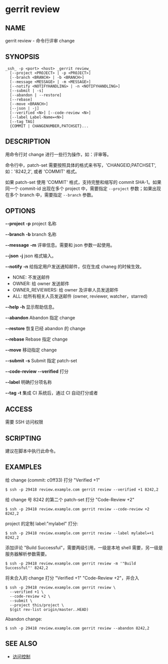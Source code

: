 # gerrit review

## NAME
gerrit review - 命令行评审 change

## SYNOPSIS
```
_ssh_ -p <port> <host> _gerrit review_
  [--project <PROJECT> | -p <PROJECT>]
  [--branch <BRANCH> | -b <BRANCH>]
  [--message <MESSAGE> | -m <MESSAGE>]
  [--notify <NOTIFYHANDLING> | -n <NOTIFYHANDLING>]
  [--submit | -s]
  [--abandon | --restore]
  [--rebase]
  [--move <BRANCH>]
  [--json | -j]
  [--verified <N>] [--code-review <N>]
  [--label Label-Name=<N>]
  [--tag TAG]
  {COMMIT | CHANGENUMBER,PATCHSET}...
```

## DESCRIPTION
用命令行对 change 进行一些行为操作，如：评审等。

命令行中，patch-set 需要按照具体的格式来书写，'CHANGEID,PATCHSET', 如：'8242,2', 或者 'COMMIT' 格式。

如果 patch-set 使用 'COMMIT' 格式，支持完整和缩写的 commit SHA-1。如果同一个 commit-id 出现在多个 project 中，需要指定 `--project` 参数；如果出现在多个 branch 中，需要指定 `--branch` 参数。

## OPTIONS

**--project**
**-p**
	project 名称

**--branch**
**-b**
	branch 名称

**--message**
**-m**
	评审信息。需要和 json 参数一起使用。

**--json**
**-j**
	json 格式输入。

**--notify**
**-n**
	给指定用户发送通知邮件，仅在生成 chaneg 的时候生效。
* NONE: 不发送邮件
* OWNER: 给 owner 发送邮件
* OWNER_REVIEWERS: 给 owner 及评审人员发送邮件
* ALL: 给所有相关人员发送邮件 (owner, reviewer, watcher，starred)

**--help**
**-h**
	显示帮助信息。

**--abandon**
	Abandon 指定 change

**--restore**
	恢复已经 abandon 的 change

**--rebase**
	Rebase 指定 change

**--move**
	移动指定 change

**--submit**
**-s**
	Submit 指定 patch-set

**--code-review**
**--verified**
	打分

**--label**
	明确打分项名称

**--tag**
**-t**
	集成 CI 系统后，通过 CI 自动打分或者

## ACCESS
需要 SSH 访问权限

## SCRIPTING
建议在脚本中执行此命令。

## EXAMPLES

给 change (commit: c0ff33) 打分 "Verified +1"
```
$ ssh -p 29418 review.example.com gerrit review --verified +1 8242,2
```

给 change 号 8242 的第二个 patch-set 打分 "Code-Review +2"
```
$ ssh -p 29418 review.example.com gerrit review --code-review +2 8242,2
```

project 的定制 label:"mylabel" 打分:
```
$ ssh -p 29418 review.example.com gerrit review --label mylabel=+1 8242,2
```

添加评论 "Build Successful"，需要两级引用，一级是本地 shell 需要，另一级是服务器解析参数需要。
```
$ ssh -p 29418 review.example.com gerrit review -m '"Build Successful"' 8242,2
```

将未合入的 change 打分 "Verified +1" "Code-Review +2"，并合入
```
$ ssh -p 29418 review.example.com gerrit review \
  --verified +1 \
  --code-review +2 \
  --submit \
  --project this/project \
  $(git rev-list origin/master..HEAD)
```

Abandon change:
```
$ ssh -p 29418 review.example.com gerrit review --abandon 8242,2
```

## SEE ALSO

* [访问控制](access-control.md)

